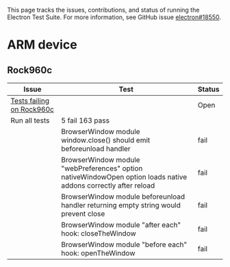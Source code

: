 This page tracks the issues, contributions, and status of running the Electron Test Suite. For more information, see GitHub issue [electron#18550](https://github.com/electron/electron/issues/18550).

# ARM device

## Rock960c

Issue                                                           | Test | Status
----------------------------------------------------------------|------|-------
[Tests failing on Rock960c](https://github.com/electron/electron/issues/18550) | | Open
| Run all tests | 5 fail 163 pass
| | BrowserWindow module window.close() should emit beforeunload handler | fail
| | BrowserWindow module "webPreferences" option nativeWindowOpen option loads native addons correctly after reload | fail
| | BrowserWindow module beforeunload handler returning empty string would prevent close | fail
| | BrowserWindow module "after each" hook: closeTheWindow | fail
| | BrowserWindow module "before each" hook: openTheWindow | fail
 
